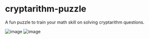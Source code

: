 # cryptarithm-puzzle

A fun puzzle to train your math skill on solving cryptarithm questions.

![image](https://github.com/Farhan-slurrp/cryptarithm-puzzle/assets/58872254/97c644fc-f202-4159-8450-efd51fc6895b) ![image](https://github.com/Farhan-slurrp/cryptarithm-puzzle/assets/58872254/425f5437-0660-454a-a34d-a7044b64b915)

